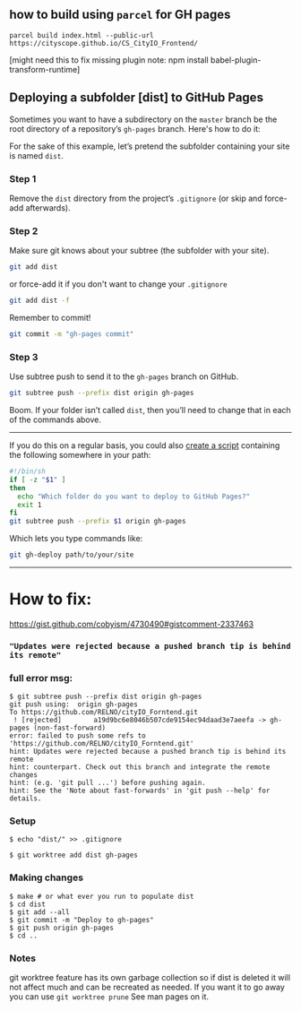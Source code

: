 ## how to build using `parcel` for GH pages

`parcel build index.html --public-url https://cityscope.github.io/CS_CityIO_Frontend/`

[might need this to fix missing plugin note: npm install babel-plugin-transform-runtime]

## Deploying a subfolder [dist] to GitHub Pages

Sometimes you want to have a subdirectory on the `master` branch be the root directory of a repository’s `gh-pages` branch. Here's how to do it:

For the sake of this example, let’s pretend the subfolder containing your site is named `dist`.

### Step 1

Remove the `dist` directory from the project’s `.gitignore` (or skip and force-add afterwards).

### Step 2

Make sure git knows about your subtree (the subfolder with your site).

```sh
git add dist
```

or force-add it if you don't want to change your `.gitignore`

```sh
git add dist -f
```

Remember to commit!

```sh
git commit -m "gh-pages commit"
```

### Step 3

Use subtree push to send it to the `gh-pages` branch on GitHub.

```sh
git subtree push --prefix dist origin gh-pages
```

Boom. If your folder isn’t called `dist`, then you’ll need to change that in each of the commands above.

---

If you do this on a regular basis, you could also [create a script](https://github.com/cobyism/dotfiles/blob/master/bin/git-gh-deploy) containing the following somewhere in your path:

```sh
#!/bin/sh
if [ -z "$1" ]
then
  echo "Which folder do you want to deploy to GitHub Pages?"
  exit 1
fi
git subtree push --prefix $1 origin gh-pages
```

Which lets you type commands like:

```sh
git gh-deploy path/to/your/site
```

---

# How to fix:

https://gist.github.com/cobyism/4730490#gistcomment-2337463

### `"Updates were rejected because a pushed branch tip is behind its remote"`

### full error msg:

```
$ git subtree push --prefix dist origin gh-pages
git push using:  origin gh-pages
To https://github.com/RELNO/cityIO_Forntend.git
 ! [rejected]        a19d9bc6e8046b507cde9154ec94daad3e7aeefa -> gh-pages (non-fast-forward)
error: failed to push some refs to 'https://github.com/RELNO/cityIO_Forntend.git'
hint: Updates were rejected because a pushed branch tip is behind its remote
hint: counterpart. Check out this branch and integrate the remote changes
hint: (e.g. 'git pull ...') before pushing again.
hint: See the 'Note about fast-forwards' in 'git push --help' for details.
```

### Setup

```$ rm -rf dist
$ echo "dist/" >> .gitignore

$ git worktree add dist gh-pages
```

### Making changes

```
$ make # or what ever you run to populate dist
$ cd dist
$ git add --all
$ git commit -m "Deploy to gh-pages"
$ git push origin gh-pages
$ cd ..
```

### Notes

git worktree feature has its own garbage collection so if dist is deleted it will not affect much and can be recreated as needed. If you want it to go away you can use `git worktree prune` See man pages on it.

